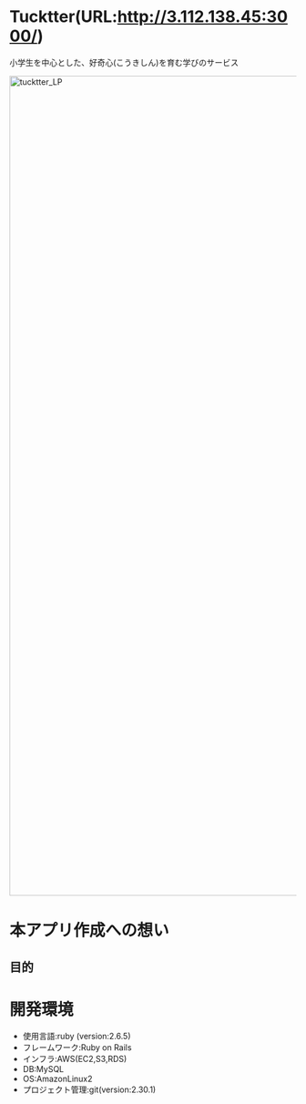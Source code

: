 # Tucktter(URL:http://3.112.138.45:3000/)
小学生を中心とした、好奇心(こうきしん)を育む学びのサービス

<img width="1440" alt="tucktter_LP" src="https://user-images.githubusercontent.com/77444865/129043449-82b37b81-e09c-48d6-93f8-59886b825ea5.png">

# 本アプリ作成への想い
## 目的

# 開発環境
* 使用言語:ruby (version:2.6.5)
* フレームワーク:Ruby on Rails
* インフラ:AWS(EC2,S3,RDS)
* DB:MySQL
* OS:AmazonLinux2
* プロジェクト管理:git(version:2.30.1)
